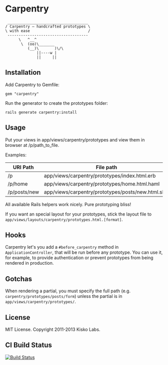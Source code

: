 Carpentry
=========

     ____________________________________ 
    / Carpentry – handcrafted prototypes \
    \ with ease                          /
     ------------------------------------ 
          \   ^__^
           \  (oo)\_______
              (__)\       )\/\
                  ||----w |
                  ||     ||


Installation
------------

Add Carpentry to Gemfile:

    gem "carpentry"

Run the generator to create the prototypes folder:

    rails generate carpentry:install


Usage
-----

Put your views in app/views/carpentry/prototypes and view them in 
browser at /p/path_to_file.

Examples:

| URI Path     | File path                                          |
|--------------|----------------------------------------------------|
| /p           | app/views/carpentry/prototypes/index.html.erb      |
| /p/home      | app/views/carpentry/prototypes/home.html.haml      |
| /p/posts/new | app/views/carpentry/prototypes/posts/new.html.slim |

All available Rails helpers work nicely. Pure prototyping bliss!

If you want an special layout for your prototypes, stick the layout file 
to `app/views/layouts/carpentry/prototypes.html.[format]`.


Hooks
-----

Carpentry let's you add a `#before_carpentry` method in 
`ApplicationController`, that will be run before any prototype. You can 
use it, for example, to provide authentication or prevent prototypes 
from being rendered in production.


Gotchas
-------

When rendering a partial, you must specify the full path
(e.g. `carpentry/prototypes/posts/form`) unless the partial is in 
`app/views/carpentry/prototypes/`.


License
-------

MIT License. Copyright 2011-2013 Kisko Labs.


CI Build Status
---------------

[![Build Status](http://travis-ci.org/kiskolabs/carpentry.png)](http://travis-ci.org/kiskolabs/carpentry)

